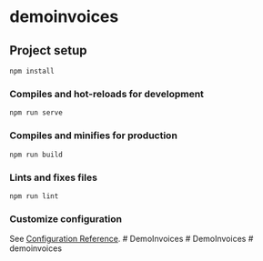 # demoinvoices

## Project setup
```
npm install
```

### Compiles and hot-reloads for development
```
npm run serve
```

### Compiles and minifies for production
```
npm run build
```

### Lints and fixes files
```
npm run lint
```

### Customize configuration
See [Configuration Reference](https://cli.vuejs.org/config/).
#   D e m o I n v o i c e s  
 #   D e m o I n v o i c e s  
 #   d e m o i n v o i c e s  
 